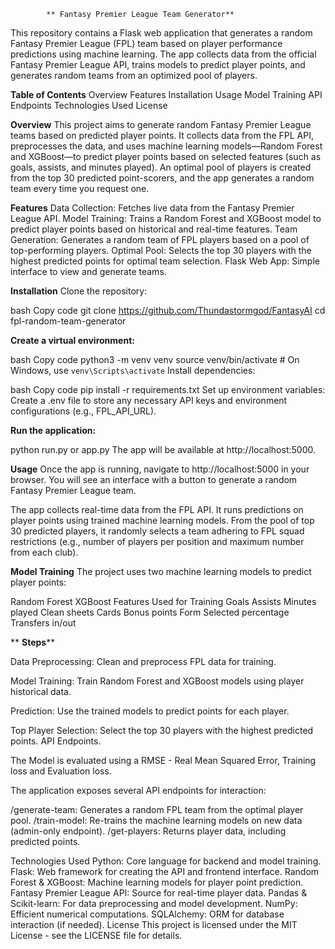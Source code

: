             ** Fantasy Premier League Team Generator**
This repository contains a Flask web application that generates a random Fantasy Premier League (FPL) team based on player performance predictions using machine learning. The app collects data from the official Fantasy Premier League API, trains models to predict player points, and generates random teams from an optimized pool of players.

**Table of Contents**
Overview
Features
Installation
Usage
Model Training
API Endpoints
Technologies Used
License

**Overview**
This project aims to generate random Fantasy Premier League teams based on predicted player points. It collects data from the FPL API, preprocesses the data, and uses machine learning models—Random Forest and XGBoost—to predict player points based on selected features (such as goals, assists, and minutes played). An optimal pool of players is created from the top 30 predicted point-scorers, and the app generates a random team every time you request one.

**Features**
Data Collection: Fetches live data from the Fantasy Premier League API.
Model Training: Trains a Random Forest and XGBoost model to predict player points based on historical and real-time features.
Team Generation: Generates a random team of FPL players based on a pool of top-performing players.
Optimal Pool: Selects the top 30 players with the highest predicted points for optimal team selection.
Flask Web App: Simple interface to view and generate teams.

**Installation**
Clone the repository:

bash
Copy code
git clone https://github.com/Thundastormgod/FantasyAI
cd fpl-random-team-generator

**Create a virtual environment:**

bash
Copy code
python3 -m venv venv
source venv/bin/activate  # On Windows, use `venv\Scripts\activate`
Install dependencies:

bash
Copy code
pip install -r requirements.txt
Set up environment variables: Create a .env file to store any necessary API keys and environment configurations (e.g., FPL_API_URL).

**Run the application:**

python run.py or app.py
The app will be available at http://localhost:5000.

**Usage**
Once the app is running, navigate to http://localhost:5000 in your browser. You will see an interface with a button to generate a random Fantasy Premier League team.

The app collects real-time data from the FPL API.
It runs predictions on player points using trained machine learning models.
From the pool of top 30 predicted players, it randomly selects a team adhering to FPL squad restrictions (e.g., number of players per position and maximum number from each club).


**Model Training**
The project uses two machine learning models to predict player points:

Random Forest
XGBoost
Features Used for Training
Goals
Assists
Minutes played
Clean sheets
Cards
Bonus points
Form
Selected percentage
Transfers in/out

**
**Steps****

Data Preprocessing: Clean and preprocess FPL data for training.

Model Training: Train Random Forest and XGBoost models using player historical data.

Prediction: Use the trained models to predict points for each player.

Top Player Selection: Select the top 30 players with the highest predicted points.
API Endpoints.

The Model is evaluated using a  RMSE - Real Mean Squared Error, Training loss and Evaluation loss.


The application exposes several API endpoints for interaction:

/generate-team: Generates a random FPL team from the optimal player pool.
/train-model: Re-trains the machine learning models on new data (admin-only endpoint).
/get-players: Returns player data, including predicted points.

Technologies Used
Python: Core language for backend and model training.
Flask: Web framework for creating the API and frontend interface.
Random Forest & XGBoost: Machine learning models for player point prediction.
Fantasy Premier League API: Source for real-time player data.
Pandas & Scikit-learn: For data preprocessing and model development.
NumPy: Efficient numerical computations.
SQLAlchemy: ORM for database interaction (if needed).
License
This project is licensed under the MIT License - see the LICENSE file for details.

